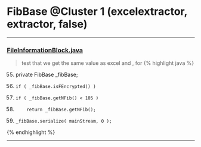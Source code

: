 # FibBase @Cluster 1 (excelextractor, extractor, false)

***

### [FileInformationBlock.java](https://searchcode.com/codesearch/view/97384033/)
> test that we get the same value as excel and , for 
{% highlight java %}
55. private FibBase _fibBase;
75.     if ( _fibBase.isFEncrypted() )
93.     if ( _fibBase.getNFib() < 105 )
335.         return _fibBase.getNFib();
1063.     _fibBase.serialize( mainStream, 0 );
{% endhighlight %}

***


